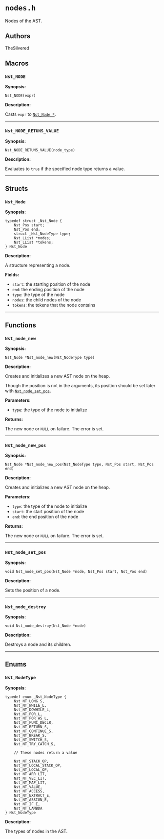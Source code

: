 # `nodes.h`

Nodes of the AST.

## Authors

TheSilvered

## Macros

### `Nst_NODE`

**Synopsis:**

```better-c
Nst_NODE(expr)
```

**Description:**

Casts `expr` to [`Nst_Node *`](c_api-nodes.md#nst_node).

---

### `Nst_NODE_RETUNS_VALUE`

**Synopsis:**

```better-c
Nst_NODE_RETUNS_VALUE(node_type)
```

**Description:**

Evaluates to `true` if the specified node type returns a value.

---

## Structs

### `Nst_Node`

**Synopsis:**

```better-c
typedef struct _Nst_Node {
    Nst_Pos start;
    Nst_Pos end;
    struct _Nst_NodeType type;
    Nst_LList *nodes;
    Nst_LList *tokens;
} Nst_Node
```

**Description:**

A structure representing a node.

**Fields:**

- `start`: the starting position of the node
- `end`: the ending position of the node
- `type`: the type of the node
- `nodes`: the child nodes of the node
- `tokens`: the tokens that the node contains

---

## Functions

### `Nst_node_new`

**Synopsis:**

```better-c
Nst_Node *Nst_node_new(Nst_NodeType type)
```

**Description:**

Creates and initializes a new AST node on the heap.

Though the position is not in the arguments, its position should be set later
with [`Nst_node_set_pos`](c_api-nodes.md#nst_node_set_pos).

**Parameters:**

- `type`: the type of the node to initialize

**Returns:**

The new node or `NULL` on failure. The error is set.

---

### `Nst_node_new_pos`

**Synopsis:**

```better-c
Nst_Node *Nst_node_new_pos(Nst_NodeType type, Nst_Pos start, Nst_Pos end)
```

**Description:**

Creates and initializes a new AST node on the heap.

**Parameters:**

- `type`: the type of the node to initialize
- `start`: the start position of the node
- `end`: the end position of the node

**Returns:**

The new node or `NULL` on failure. The error is set.

---

### `Nst_node_set_pos`

**Synopsis:**

```better-c
void Nst_node_set_pos(Nst_Node *node, Nst_Pos start, Nst_Pos end)
```

**Description:**

Sets the position of a node.

---

### `Nst_node_destroy`

**Synopsis:**

```better-c
void Nst_node_destroy(Nst_Node *node)
```

**Description:**

Destroys a node and its children.

---

## Enums

### `Nst_NodeType`

**Synopsis:**

```better-c
typedef enum _Nst_NodeType {
    Nst_NT_LONG_S,
    Nst_NT_WHILE_L,
    Nst_NT_DOWHILE_L,
    Nst_NT_FOR_L,
    Nst_NT_FOR_AS_L,
    Nst_NT_FUNC_DECLR,
    Nst_NT_RETURN_S,
    Nst_NT_CONTINUE_S,
    Nst_NT_BREAK_S,
    Nst_NT_SWITCH_S,
    Nst_NT_TRY_CATCH_S,

    // These nodes return a value

    Nst_NT_STACK_OP,
    Nst_NT_LOCAL_STACK_OP,
    Nst_NT_LOCAL_OP,
    Nst_NT_ARR_LIT,
    Nst_NT_VEC_LIT,
    Nst_NT_MAP_LIT,
    Nst_NT_VALUE,
    Nst_NT_ACCESS,
    Nst_NT_EXTRACT_E,
    Nst_NT_ASSIGN_E,
    Nst_NT_IF_E,
    Nst_NT_LAMBDA
} Nst_NodeType
```

**Description:**

The types of nodes in the AST.

